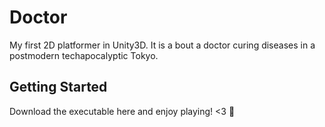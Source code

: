 # Doctor

My first 2D platformer in Unity3D. It is a bout a doctor curing diseases in a postmodern techapocalyptic Tokyo.

## Getting Started

Download the executable here and enjoy playing! <3 :rocket:

